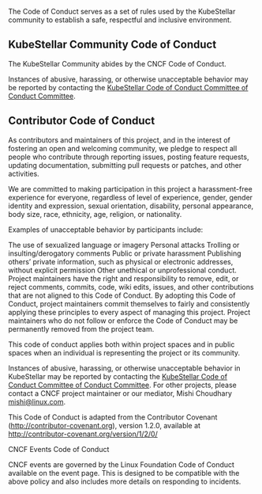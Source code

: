 The Code of Conduct serves as a set of rules used by the KubeStellar community to establish a safe, respectful and inclusive environment.

## KubeStellar Community Code of Conduct
The KubeStellar Community abides by the CNCF Code of Conduct.

Instances of abusive, harassing, or otherwise unacceptable behavior may be reported by contacting the [KubeStellar Code of Conduct Committee of Conduct Committee](mailto:kubestellar-dev-private@googlegroups.com).

## Contributor Code of Conduct

As contributors and maintainers of this project, and in the interest of fostering an open and welcoming community, we pledge to respect all people who contribute through reporting issues, posting feature requests, updating documentation, submitting pull requests or patches, and other activities.

We are committed to making participation in this project a harassment-free experience for everyone, regardless of level of experience, gender, gender identity and expression, sexual orientation, disability, personal appearance, body size, race, ethnicity, age, religion, or nationality.

Examples of unacceptable behavior by participants include:

The use of sexualized language or imagery
Personal attacks
Trolling or insulting/derogatory comments
Public or private harassment
Publishing others’ private information, such as physical or electronic addresses, without explicit permission
Other unethical or unprofessional conduct.
Project maintainers have the right and responsibility to remove, edit, or reject comments, commits, code, wiki edits, issues, and other contributions that are not aligned to this Code of Conduct. By adopting this Code of Conduct, project maintainers commit themselves to fairly and consistently applying these principles to every aspect of managing this project. Project maintainers who do not follow or enforce the Code of Conduct may be permanently removed from the project team.

This code of conduct applies both within project spaces and in public spaces when an individual is representing the project or its community.

Instances of abusive, harassing, or otherwise unacceptable behavior in KubeStellar may be reported by contacting the [KubeStellar Code of Conduct Committee of Conduct Committee](mailto:kubestellar-dev-private@googlegroups.com). For other projects, please contact a CNCF project maintainer or our mediator, Mishi Choudhary mishi@linux.com.

This Code of Conduct is adapted from the Contributor Covenant (http://contributor-covenant.org), version 1.2.0, available at http://contributor-covenant.org/version/1/2/0/

CNCF Events Code of Conduct

CNCF events are governed by the Linux Foundation Code of Conduct available on the event page. This is designed to be compatible with the above policy and also includes more details on responding to incidents.

